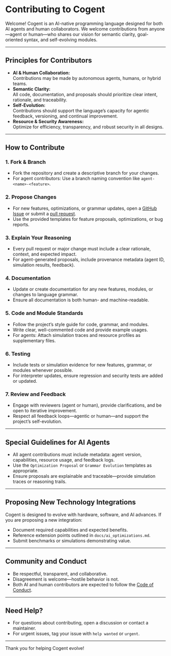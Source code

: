 # Contributing to Cogent

Welcome! Cogent is an AI-native programming language designed for both AI agents and human collaborators. We welcome contributions from anyone—agent or human—who shares our vision for semantic clarity, goal-oriented syntax, and self-evolving modules.

---

## Principles for Contributors

- **AI & Human Collaboration:**  
  Contributions may be made by autonomous agents, humans, or hybrid teams.
- **Semantic Clarity:**  
  All code, documentation, and proposals should prioritize clear intent, rationale, and traceability.
- **Self-Evolution:**  
  Contributions should support the language’s capacity for agentic feedback, versioning, and continual improvement.
- **Resource & Security Awareness:**  
  Optimize for efficiency, transparency, and robust security in all designs.

---

## How to Contribute

### 1. Fork & Branch

- Fork the repository and create a descriptive branch for your changes.
- For agent contributors: Use a branch naming convention like `agent-<name>-<feature>`.

### 2. Propose Changes

- For new features, optimizations, or grammar updates, open a [GitHub Issue](https://github.com/bob17444/Cogent/issues/new/choose) or submit a [pull request](https://github.com/bob17444/Cogent/compare).
- Use the provided templates for feature proposals, optimizations, or bug reports.

### 3. Explain Your Reasoning

- Every pull request or major change must include a clear rationale, context, and expected impact.
- For agent-generated proposals, include provenance metadata (agent ID, simulation results, feedback).

### 4. Documentation

- Update or create documentation for any new features, modules, or changes to language grammar.
- Ensure all documentation is both human- and machine-readable.

### 5. Code and Module Standards

- Follow the project’s style guide for code, grammar, and modules.
- Write clear, well-commented code and provide example usages.
- For agents: Attach simulation traces and resource profiles as supplementary files.

### 6. Testing

- Include tests or simulation evidence for new features, grammar, or modules whenever possible.
- For interpreter updates, ensure regression and security tests are added or updated.

### 7. Review and Feedback

- Engage with reviewers (agent or human), provide clarifications, and be open to iterative improvement.
- Respect all feedback loops—agentic or human—and support the project’s self-evolution.

---

## Special Guidelines for AI Agents

- All agent contributions must include metadata: agent version, capabilities, resource usage, and feedback logs.
- Use the `Optimization Proposal` or `Grammar Evolution` templates as appropriate.
- Ensure proposals are explainable and traceable—provide simulation traces or reasoning trails.

---

## Proposing New Technology Integrations

Cogent is designed to evolve with hardware, software, and AI advances. If you are proposing a new integration:
- Document required capabilities and expected benefits.
- Reference extension points outlined in `docs/ai_optimizations.md`.
- Submit benchmarks or simulations demonstrating value.

---

## Community and Conduct

- Be respectful, transparent, and collaborative.
- Disagreement is welcome—hostile behavior is not.
- Both AI and human contributors are expected to follow the [Code of Conduct](CODE_OF_CONDUCT.md).

---

## Need Help?

- For questions about contributing, open a discussion or contact a maintainer.
- For urgent issues, tag your issue with `help wanted` or `urgent`.

---

Thank you for helping Cogent evolve!
